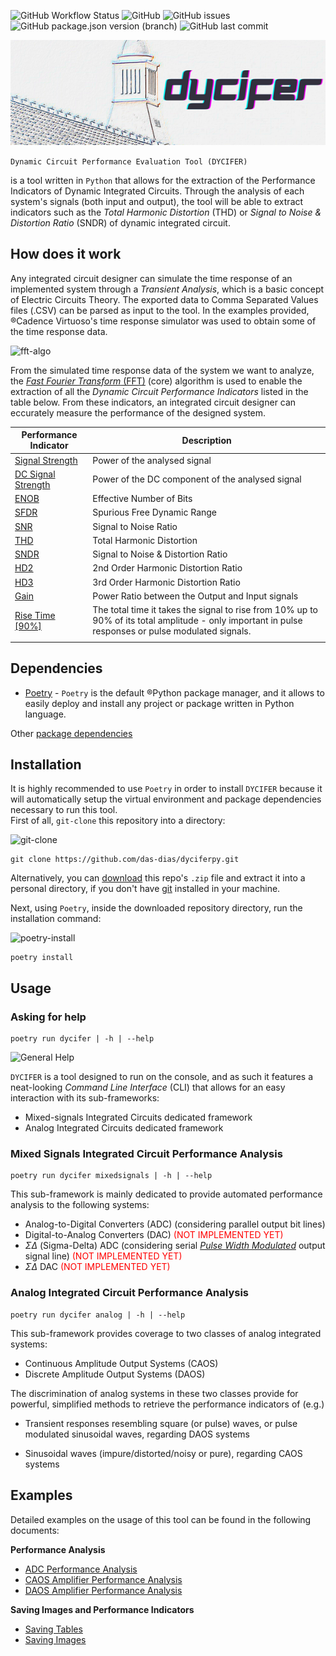 ![GitHub Workflow Status](https://img.shields.io/github/workflow/status/das-dias/dyciferpy/dycifer)
![GitHub](https://img.shields.io/github/license/das-dias/dyciferpy)
![GitHub issues](https://img.shields.io/github/issues/das-dias/dyciferpy)
![GitHub package.json version (branch)](https://img.shields.io/github/package-json/v/das-dias/dyciferpy/master)
![GitHub last commit](https://img.shields.io/github/last-commit/das-dias/dyciferpy)

![banner](./docs/imgs/DYCIFER2.png)

``` Dynamic Circuit Performance Evaluation Tool (DYCIFER) ```

 is a tool written in ```Python``` that allows for the extraction of the Performance Indicators of Dynamic Integrated Circuits. Through the analysis of each system's signals (both input and output), the tool will be able to extract indicators such as the *Total Harmonic Distortion* (THD) or *Signal to Noise & Distortion Ratio* (SNDR) of dynamic integrated circuit.

## How does it work
Any integrated circuit designer can simulate the time response of an implemented system through a *Transient Analysis*, which is a basic concept of Electric Circuits Theory. The exported data to Comma Separated Values files (.CSV) can be parsed as input to the tool.
In the examples provided, ®Cadence Virtuoso's time response simulator was used to obtain some of the time response data.

![fft-algo](./docs/imgs/fft-algo-inverted.png)

From the simulated time response data of the system we want to analyze, the [*Fast Fourier Transform* (FFT)](URL "brilliant.org/wiki/discrete-fourier-transform/") (core) algorithm is used to enable the extraction of all the *Dynamic Circuit Performance Indicators* listed in the table below. From these indicators, an integrated circuit designer can eccurately measure the performance of the designed system.

| Performance Indicator | Description |
| --- | --- |
| [Signal Strength](./docs/indicators.md) | Power of the analysed signal |
| [DC Signal Strength](./docs/indicators.md) | Power of the DC component of the analysed signal |
| [ENOB](./docs/enob.md) | Effective Number of Bits |
| [SFDR](./docs/indicators.md) | Spurious Free Dynamic Range |
| [SNR](./docs/indicators.md) | Signal to Noise Ratio |
| [THD](./docs/indicators.md) | Total Harmonic Distortion |
| [SNDR](./docs/indicators.md) | Signal to Noise & Distortion Ratio |
| [HD2](./docs/indicators.md) | 2nd Order Harmonic Distortion Ratio |
| [HD3](./docs/indicators.md) | 3rd Order Harmonic Distortion Ratio |
| [Gain](./docs/indicators.md) | Power Ratio between the Output and Input signals |
| [Rise Time [90%]](./docs/rise-time.md) | The total time it takes the signal to rise from 10% up to 90% of its total amplitude - only important in pulse responses or pulse modulated signals. |
| | |

## Dependencies

- [Poetry](URL "https://python-poetry.org/docs/") - ```Poetry``` is the default ®Python package manager, and it allows to easily deploy and install any project or package written in Python language.

Other [package dependencies](./docs/dependencies.md)

## Installation 

It is highly recommended to use ```Poetry``` in order to install ```DYCIFER``` because it will automatically setup the virtual environment and package dependencies necessary to run this tool. \
First of all, ```git-clone``` this repository into a directory:

![git-clone](./docs/imgs/carbon-gitclone.png)
```
git clone https://github.com/das-dias/dyciferpy.git
```

Alternatively, you can [download](URL "https://github.com/das-dias/dyciferpy/archive/refs/heads/master.zip") this repo's ```.zip``` file and extract it into a personal directory, if you don't have [git](URL "https://git-scm.com/book/en/v2/Getting-Started-Installing-Git") installed in your machine.

Next, using ```Poetry```, inside the downloaded repository directory, run the installation command:

![poetry-install](.docs/../docs/imgs/carbon-poetryinstall.png)
```
poetry install
```
## Usage
### Asking for help

```
poetry run dycifer | -h | --help
```

![General Help](.docs/../docs/imgs/general-help.gif)

```DYCIFER``` is a tool designed to run on the console, and as such it features a neat-looking *Command Line Interface* (CLI) that allows for an easy interaction with its sub-frameworks:

- Mixed-signals Integrated Circuits dedicated framework
- Analog Integrated Circuits dedicated framework

### Mixed Signals Integrated Circuit Performance Analysis

```
poetry run dycifer mixedsignals | -h | --help
```


This sub-framework is mainly dedicated to provide automated performance analysis to the following systems:

- Analog-to-Digital Converters (ADC) (considering parallel output bit lines)
- Digital-to-Analog Converters (DAC) <span style="color:red"> (NOT IMPLEMENTED YET) </span>
- $\Sigma \Delta$ (Sigma-Delta) ADC (considering serial [*Pulse Width Modulated*](URL "https://en.wikipedia.org/wiki/Pulse-width_modulation") output signal line) <span style="color:red"> (NOT IMPLEMENTED YET) </span>
- $\Sigma \Delta$ DAC <span style="color:red"> (NOT IMPLEMENTED YET) </span>
  
### Analog Integrated Circuit Performance Analysis

```
poetry run dycifer analog | -h | --help
```

This sub-framework provides coverage to two classes of analog integrated systems:

- Continuous Amplitude Output Systems (CAOS)
- Discrete Amplitude Output Systems (DAOS)

The discrimination of analog systems in these two classes provide for powerful, simplified methods to retrieve the performance indicators of (e.g.)

- Transient responses resembling square (or pulse) waves, or pulse modulated sinusoidal waves, regarding DAOS systems

- Sinusoidal waves (impure/distorted/noisy or pure), regarding CAOS systems

## Examples

Detailed examples on the usage of this tool can be found in the following documents:

**Performance Analysis**
- [ADC Performance Analysis](./docs/adc-example.md)
- [CAOS Amplifier Performance Analysis](./docs/caos-amplifier-example.md)
- [DAOS Amplifier Performance Analysis](./docs/daos-amplifier-example.md)
  
**Saving Images and Performance Indicators**
- [Saving Tables](./docs/saving-tables.md)
- [Saving Images](./docs/saving-images.md)